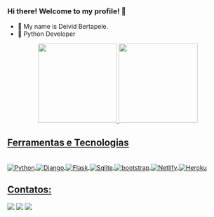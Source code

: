 ### Hi there! Welcome to my profile! 👋

- 🔭 My name is Deivid Bertapele.
- 🌱 Python Developer

<div align="center">
  <a href="https://github.com/DeividBertapele">
  <img height="180em" src="https://github-readme-stats.vercel.app/api?username=DeividBertapele&show_icons=true&theme=highcontrast&include_all_commits=true&count_private=true"/>
  <img height="180em" src="https://github-readme-stats.vercel.app/api/top-langs/?username=DeividBertapele&layout=compact&langs_count=7&theme=highcontrast"/>
</div>

## Ferramentas e Tecnologias  
<div style="display: inline_block"><br>

  <img align="center" alt="Python"  src="https://img.shields.io/badge/Python-14354C?style=for-the-badge&logo=python&logoColor=white">
  <img align="center" alt="Django"  src="https://img.shields.io/badge/Django-092E20?style=for-the-badge&logo=django&logoColor=white">
  <img align="center" alt="Flask"  src="https://img.shields.io/badge/Flask-000000?style=for-the-badge&logo=flask&logoColor=white">
  <img align="center" alt="Sqlite"  src="https://img.shields.io/badge/SQLite-07405E?style=for-the-badge&logo=sqlite&logoColor=white">
  <img align="center" alt="bootstrap"  src="https://img.shields.io/badge/Bootstrap-563D7C?style=for-the-badge&logo=bootstrap&logoColor=white">
  <img align="center" alt="Netlify"  src="https://img.shields.io/badge/Netlify-00C7B7?style=for-the-badge&logo=netlify&logoColor=white">
  <img align="center" alt="Heroku"  src="https://img.shields.io/badge/Heroku-430098?style=for-the-badge&logo=heroku&logoColor=white">
  
  
 

</div>
  
   
 ## Contatos: 
  <div> 
  <a href="https://www.instagram.com/deivid__bertapele/" target="_blank"><img src="https://img.shields.io/badge/-Instagram-%23E4405F?style=for-the-badge&logo=instagram&logoColor=white" target="_blank"></a>
<a href = "mailto:deividbertapele@gmail.com"><img src="https://img.shields.io/badge/-Gmail-%23333?style=for-the-badge&logo=gmail&logoColor=white" target="_blank"></a>
 <a href="https://www.linkedin.com/in/deivid-bertapele-5b9368101/" target="_blank"><img src="https://img.shields.io/badge/-LinkedIn-%230077B5?style=for-the-badge&logo=linkedin&logoColor=white" target="_blank"></a> 

    
